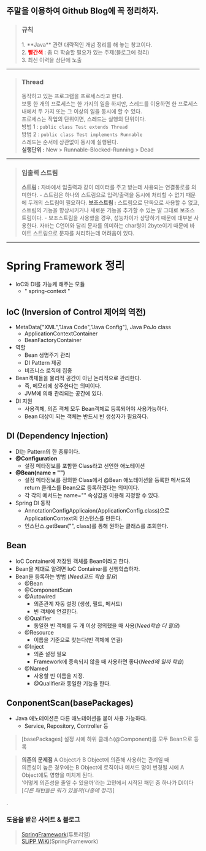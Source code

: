 ## 주말을 이용하여 Github Blog에 꼭 정리하자.
> <h3>규칙</h3>
> 1. **Java** 관련 대략적인 개념 정리를 해 놓는 창고이다.<br/>
> 2. <span style="color:red"><b>빨간색</b></span> : 좀 더 학습할 필요가 있는 주제(블로그에 정리)<br/>
> 3. 최신 이력을 상단에 노출<br/>
---

> <span style="color:red"><h3>Thread</h3></span>
동작하고 있는 프로그램을 프로세스라고 한다.<br/>
보통 한 개의 프로세스는 한 가지의 일을 하지만, 스레드를 이용하면 한 프로세스 내에서 두 가지 또는 그 이상의 일을 동시에 할 수 있다.<br/>
프로세스는 작업의 단위이면, 스레드는 실행의 단위이다.<br/>
방법 1 : `public class Test extends Thread`<br/>
방법 2 : `public class Test implements Runnable`<br/>
스레드는 순서에 상관없이 동시에 실행된다.<br/>
**실행단위 :** New > Runnable-Blocked-Running > Dead<br/>

---
> <span style="color:red"><h3>입출력 스트림</h3></span>
**스트림 :** 자바에서 입출력과 같이 데이터를 주고 받는데 사용되는 연결통로를 의미한다.
	- 스트림은 하나의 스트림으로 입력/출력을 동시에 처리할 수 없기 때문에 두개의 스트림이 필요하다.
**보조스트림 :** 스트림으로 단독으로 사용할 수 없고, 스트림의 기능을 향상시키거나 새로운 기능을 추가할 수 있는 말 그대로 보조스트림이다.
	- 보조스트림을 사용했을 경우, 성능차이가 상당하기 때문에 대부분 사용한다.
자바는 C언어와 달리 문자를 의미하는 char형이 2byte이기 때문에 바이트 스트림으로 문자를 처리하는데 어려움이 있다.

---
# Spring Framework 정리
- IoC와 DI를 가능케 해주는 모듈
	- " spring-context "

## IoC (Inversion of Control 제어의 역전)
- MetaData["XML","Java Code","Java Config"], Java PoJo class
	- ApplicationContextContainer
	- BeanFactoryContainer
- 역할
	- Bean 생명주기 관리
	- DI Pattern 제공
	- 비즈니스 로직에 집중
- Bean객체들을 물리적 공간이 아닌 논리적으로 관리한다.
	- 즉, 메모리에 상주한다는 의미이다.
	- JVM에 의해 관리되는 공간에 있다.
- DI 지원
	- 사용객체, 의존 객체 모두 Bean객체로 등록되어야 사용가능하다.
	- Bean 대상이 되는 객체는 반드시 빈 생성자가 필요하다.

## DI (Dependency Injection)
- DI는 Pattern의 한 종류이다.
- **@Configuration**
	- 설정 메타정보를 포함한 Class라고 선언한 애노테이션
- **@Bean(name = "")**
	- 설정 메타정보를 정의한 Class에서 @Bean 애노테이션을 등록한 메서드의 return 클래스를 Bean으로 등록하겠다는 의미이다.
	- 각 각의 메서드는 name="" 속성값을 이용해 지정할 수 있다.
- Spring DI 동작
	- AnnotationConfigApplicaion(ApplicationConfig.class)으로 ApplicationContext의 인스턴스를 만든다.
	- 인스턴스.getBean("", class)를 통해 원하는 클래스를 조회한다.

## Bean
- IoC Container에 저장된 객체를 Bean이라고 한다.
- Bean을 제대로 알려면 IoC Container를 선행학습하자.
- Bean을 등록하는 방법 (*Need코드 학습 필요*)
	- @Bean
	- @ComponentScan
	- @Autowired
		- 의존관계 자동 설정 (생성, 필드, 메서드)
		- 빈 객체에 연결한다.
	- @Qualifier
		- 동일한 빈 객체를 두 개 이상 정의했을 때 사용(*Need학습 더 필요*)
	- @Resource
		- 이름을 기준으로 찾는다(빈 객체에 연결)
	- @Inject
		- 의존 설정 필요
		- Framework에 종속되지 않을 때 사용하면 좋다(*Need왜 일까 학습*)
	- @Named
		- 사용할 빈 이름을 지정.
		- @Qualifier과 동일한 기능을 한다.

## ConponentScan(basePackages)
- Java 애노테이션은 다른 애노테이션을 붙여 사용 가능하다.
	- Service, Repository, Controller 등
> [basePackages]
>  설정 시에 하위 클래스(@Component)를 모두 Bean으로 등록

> **의존의 문제점**
> A Object가 B Object에 의존해 사용하는 관계일 때<br/>
> 의존성이 높은 경우에는 B Object에 로직이나 메서드 명이 변경될 시에 A Object에도 영향을 미치게 된다.<br/>
> '어떻게 의존성을 줄일 수 있을까'라는 고민에서 시작된 패턴 중 하나가 DI이다 [*다른 패턴들은 뭐가 있을까(나중에 정리)*]

.


### 도움을 받은 사이트 & 블로그
> [SpringFramework](https://www.tutorialspoint.com/)(튜토리얼)<br/>
> [SLiPP WiKi](https://www.slipp.net/wiki/pages/viewpage.action?pageId=25527606)(SpringFramework)